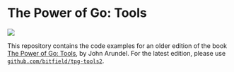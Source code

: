 # The Power of Go: Tools

[![](img/cover.png)](https://bitfieldconsulting.com/books/tools)

This repository contains the code examples for an older edition of the book [The Power of Go: Tools](https://bitfieldconsulting.com/books/tools), by John Arundel. For the latest edition, please use [`github.com/bitfield/tpg-tools2`](https://github.com/bitfield/tpg-tools2).
